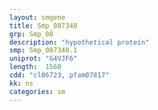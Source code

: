 ```yaml
---
layout: smgene
title: Smp_087340
grp: Smp_08
description: "hypothetical protein"
smp: Smp_087340.1
uniprot: "G4VJF6"
length:  1560
cdd: "cl06723, pfam07817"
kk: ns
categories: sm
---
```

